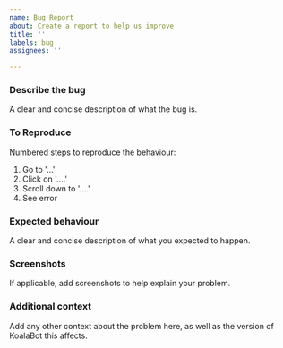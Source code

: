 ```yaml
---
name: Bug Report
about: Create a report to help us improve
title: ''
labels: bug
assignees: ''

---
```


### Describe the bug
A clear and concise description of what the bug is.

### To Reproduce
Numbered steps to reproduce the behaviour:
1. Go to '...'
2. Click on '....'
3. Scroll down to '....'
4. See error

### Expected behaviour
A clear and concise description of what you expected to happen.

### Screenshots
If applicable, add screenshots to help explain your problem.

### Additional context
Add any other context about the problem here, as well as the version of KoalaBot this affects.
